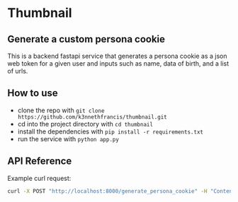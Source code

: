 # Thumbnail

## Generate a custom persona cookie

This is a backend fastapi service that generates a persona cookie as a json web token for a given user and inputs such as name, data of birth, and a list of urls.

## How to use

- clone the repo with `git clone https://github.com/k3nnethfrancis/thumbnail.git`
- cd into the project directory with `cd thumbnail`
- install the dependencies with `pip install -r requirements.txt`
- run the service with `python app.py`

## API Reference

Example curl request:

```bash
curl -X POST "http://localhost:8000/generate_persona_cookie" -H "Content-Type: application/json" -d '{"user_data": {"name": "John Doe", "date_of_birth": "1990-01-01"}, "urls": ["https://www.hackernews.com", "https://www.stackoverflow.com"]}'
```



